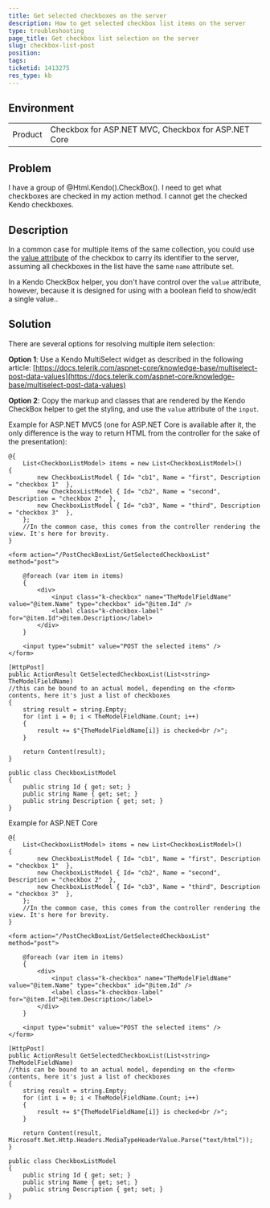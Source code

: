 ```yaml
---
title: Get selected checkboxes on the server
description: How to get selected checkbox list items on the server
type: troubleshooting
page_title: Get checkbox list selection on the server
slug: checkbox-list-post
position: 
tags: 
ticketid: 1413275
res_type: kb
---
```


## Environment
<table>
    <tbody>
	    <tr>
	    	<td>Product</td>
	    	<td>Checkbox for ASP.NET MVC, Checkbox for ASP.NET Core</td>
	    </tr>
    </tbody>
</table>


## Problem

I have a group of @Html.Kendo().CheckBox(). I need to get what checkboxes are checked in my action method. I cannot get the checked Kendo checkboxes.

## Description

In a common case for multiple items of the same collection, you could use the [value attribute](https://developer.mozilla.org/en-US/docs/Web/HTML/Element/input/checkbox#Value) of the checkbox to carry its identifier to the server, assuming all checkboxes in the list have the same `name` attribute set.

In a Kendo CheckBox helper, you don't have control over the `value` attribute, however, because it is designed for using with a boolean field to show/edit a single value..

## Solution

There are several options for resolving multiple item selection:

**Option 1**: Use a Kendo MultiSelect widget as described in the following article: [https://docs.telerik.com/aspnet-core/knowledge-base/multiselect-post-data-values](https://docs.telerik.com/aspnet-core/knowledge-base/multiselect-post-data-values)

**Option 2**: Copy the markup and classes that are rendered by the Kendo CheckBox helper to get the styling, and use the `value` attribute of the `input`.

Example for ASP.NET MVC5 (one for ASP.NET Core is available after it, the only difference is the way to return HTML from the controller for the sake of the presentation):

```View
@{
	List<CheckboxListModel> items = new List<CheckboxListModel>()
{
		new CheckboxListModel { Id= "cb1", Name = "first", Description = "checkbox 1"  },
		new CheckboxListModel { Id= "cb2", Name = "second", Description = "checkbox 2"  },
		new CheckboxListModel { Id= "cb3", Name = "third", Description = "checkbox 3"  },
	};
	//In the common case, this comes from the controller rendering the view. It's here for brevity.
}

<form action="/PostCheckBoxList/GetSelectedCheckboxList" method="post">

	@foreach (var item in items)
	{
		<div>
			<input class="k-checkbox" name="TheModelFieldName" value="@item.Name" type="checkbox" id="@item.Id" />
			<label class="k-checkbox-label" for="@item.Id">@item.Description</label>
		</div>
	}

	<input type="submit" value="POST the selected items" />
</form>
```
```Controller
[HttpPost]
public ActionResult GetSelectedCheckboxList(List<string> TheModelFieldName)
//this can be bound to an actual model, depending on the <form> contents, here it's just a list of checkboxes
{
    string result = string.Empty;
    for (int i = 0; i < TheModelFieldName.Count; i++)
    {
        result += $"{TheModelFieldName[i]} is checked<br />";
    }

    return Content(result);
}
```
```Model
public class CheckboxListModel
{
    public string Id { get; set; }
    public string Name { get; set; }
    public string Description { get; set; }
}
```

Example for ASP.NET Core

```View
@{
	List<CheckboxListModel> items = new List<CheckboxListModel>()
{
		new CheckboxListModel { Id= "cb1", Name = "first", Description = "checkbox 1"  },
		new CheckboxListModel { Id= "cb2", Name = "second", Description = "checkbox 2"  },
		new CheckboxListModel { Id= "cb3", Name = "third", Description = "checkbox 3"  },
	};
	//In the common case, this comes from the controller rendering the view. It's here for brevity.
}

<form action="/PostCheckBoxList/GetSelectedCheckboxList" method="post">

	@foreach (var item in items)
	{
		<div>
			<input class="k-checkbox" name="TheModelFieldName" value="@item.Name" type="checkbox" id="@item.Id" />
			<label class="k-checkbox-label" for="@item.Id">@item.Description</label>
		</div>
	}

	<input type="submit" value="POST the selected items" />
</form>
```
```Controller
[HttpPost]
public ActionResult GetSelectedCheckboxList(List<string> TheModelFieldName)
//this can be bound to an actual model, depending on the <form> contents, here it's just a list of checkboxes
{
    string result = string.Empty;
    for (int i = 0; i < TheModelFieldName.Count; i++)
    {
        result += $"{TheModelFieldName[i]} is checked<br />";
    }

    return Content(result, Microsoft.Net.Http.Headers.MediaTypeHeaderValue.Parse("text/html"));
}
```
```Model
public class CheckboxListModel
{
    public string Id { get; set; }
    public string Name { get; set; }
    public string Description { get; set; }
}
```

